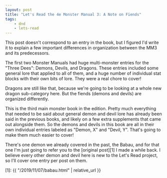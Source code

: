 ```yaml
---
layout: post
title: "Let's Read the 4e Monster Manual 3: A Note on Fiends"
tags:
    - dnd
    - lets-read
---
```


This post doesn't correspond to an entry in the book, but I figured I'd write it
to explain a few important differences in organization between the MM3 and its
predecessors.

The first two Monster Manuals had huge multi-monster entries for the "Three
Dees": Demons, Devils, and Dragons. These entries included some general lore
that applied to all of them, and a huge number of individual stat blocks with
their own bits of lore. They were a real chore to cover!

Dragons are still like that, because we're going to be looking at a whole new
dragon sub-category here. But the fiends (demons and devils) are organized
differently.

This is the third main monster book in the edition. Pretty much everything that
needed to be said about general demon and devil lore has already been said in
the previous books, and likely on a few extra supplements that came out
alongside them. So the demons and devils in this book are all in their own
individual entries labeled as "Demon, X" and "Devil, Y". That's going to make
them much easier to cover!

There's one demon we already covered in the past, the Babau, and for that one
I'm just going to refer you to the [original post][1] I made a while back. I
believe every other demon and devil here is new to the Let's Read project, so
I'll cover one entry per post on them.

[1]: {{ "/2019/11/07/babau.html" | relative_url }}
